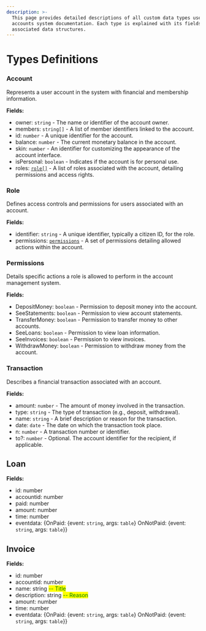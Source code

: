 ```yaml
---
description: >-
  This page provides detailed descriptions of all custom data types used in the
  accounts system documentation. Each type is explained with its fields and
  associated data structures.
---
```


# Types Definitions

### Account

Represents a user account in the system with financial and membership information.

**Fields:**

* owner: `string` - The name or identifier of the account owner.
* members: `string[]` - A list of member identifiers linked to the account.
* id: `number` - A unique identifier for the account.
* balance: `number` - The current monetary balance in the account.
* skin: `number` - An identifier for customizing the appearance of the account interface.
* isPersonal: `boolean` - Indicates if the account is for personal use.
* roles: [`role[]`](types-definitions.md#role) - A list of roles associated with the account, detailing permissions and access rights.

### Role

Defines access controls and permissions for users associated with an account.

**Fields:**

* identifier: `string` - A unique identifier, typically a citizen ID, for the role.
* permissions: [`permissions`](types-definitions.md#permissions) - A set of permissions detailing allowed actions within the account.

### Permissions

Details specific actions a role is allowed to perform in the account management system.

**Fields:**

* DepositMoney: `boolean` - Permission to deposit money into the account.
* SeeStatements: `boolean` - Permission to view account statements.
* TransferMoney: `boolean` - Permission to transfer money to other accounts.
* SeeLoans: `boolean` - Permission to view loan information.
* SeeInvoices: `boolean` - Permission to view invoices.
* WithdrawMoney: `boolean` - Permission to withdraw money from the account.

### Transaction

Describes a financial transaction associated with an account.

**Fields:**

* amount: `number` - The amount of money involved in the transaction.
* type: `string` - The type of transaction (e.g., deposit, withdrawal).
* name: `string` - A brief description or reason for the transaction.
* date: `date` - The date on which the transaction took place.
* n: `number` - A transaction number or identifier.
* to?: `number` - Optional. The account identifier for the recipient, if applicable.

## Loan

**Fields:**

* id: number&#x20;
* accountid: number
* paid: number
* amount: number
* time: number
* eventdata: {OnPaid: {event: `string`, args: `table`} OnNotPaid: {event: `string`, args: `table`\}}

## Invoice

**Fields:**

* id: number&#x20;
* accountid: number
* name: string <mark style="color:green;">-- Title</mark>
* description: string <mark style="color:green;">-- Reason</mark>
* amount: number
* time: number
* eventdata: {OnPaid: {event: `string`, args: `table`} OnNotPaid: {event: `string`, args: `table`\}}

